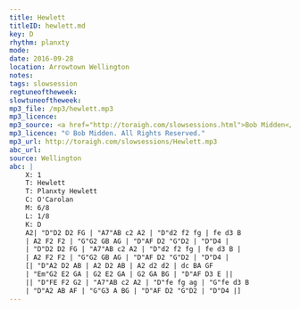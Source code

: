 ```yaml
---
title: Hewlett
titleID: hewlett.md
key: D
rhythm: planxty
mode:
date: 2016-09-28
location: Arrowtown Wellington
notes:
tags: slowsession
regtuneoftheweek:
slowtuneoftheweek:
mp3_file: /mp3/hewlett.mp3
mp3_licence:
mp3_source: <a href="http://toraigh.com/slowsessions.html">Bob Midden</a>
mp3_licence: "© Bob Midden. All Rights Reserved."
mp3_url: http://toraigh.com/slowsessions/Hewlett.mp3
abc_url:
source: Wellington
abc: |
    X: 1
    T: Hewlett
    T: Planxty Hewlett
    C: O'Carolan
    M: 6/8
    L: 1/8
    K: D
    A2| "D"D2 D2 FG | "A7"AB c2 A2 | "D"d2 f2 fg | fe d3 B
    | A2 F2 F2 | "G"G2 GB AG | "D"AF D2 "G"D2 | "D"D4 |
    | "D"D2 D2 FG | "A7"AB c2 A2 | "D"d2 f2 fg | fe d3 B |
    | A2 F2 F2 | "G"G2 GB AG | "D"AF D2 "G"D2 | "D"D4 |
    [| "D"A2 D2 AB | A2 D2 AB | A2 d2 d2 | dc BA GF
    | "Em"G2 E2 GA | G2 E2 GA | G2 GA BG | "D"AF D3 E ||
    || "D"FE F2 G2 | "A7"AB c2 A2 | "D"fe fg ag | "G"fe d3 B
    | "D"A2 AB AF | "G"G3 A BG | "D"AF D2 "G"D2 | "D"D4 |]
---
```

